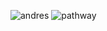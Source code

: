 ![andres](https://64.media.tumblr.com/a071a5cbf381591f34a36ea2327cd24c/tumblr_oftq3nrHEh1ups22go1_1280.gif)
![pathway](https://www.citypng.com/public/uploads/small/31625189547ylxvnmcz47pxpnksur7uj2azxewt1hci18vifgukvt3zmk0xuuik1lqmrphtsowt96v9xhrwsks8ytkhvfqbca7b8wk33rkefa3w.png)
